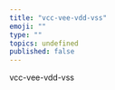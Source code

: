 ```yaml
---
title: "vcc-vee-vdd-vss"
emoji: ""
type: ""
topics: undefined
published: false
---
```


vcc-vee-vdd-vss